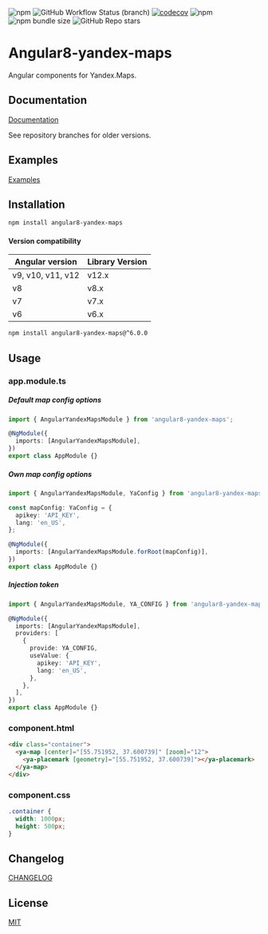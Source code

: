 ![npm](https://img.shields.io/npm/v/angular8-yandex-maps)
![GitHub Workflow Status (branch)](https://img.shields.io/github/workflow/status/ddubrava/angular8-yandex-maps/CI/master)
[![codecov](https://codecov.io/gh/ddubrava/angular8-yandex-maps/branch/master/graph/badge.svg?token=ZU50NBBBH6)](https://codecov.io/gh/ddubrava/angular8-yandex-maps)
![npm](https://img.shields.io/npm/dm/angular8-yandex-maps?color=blue)
![npm bundle size](https://img.shields.io/bundlephobia/min/angular8-yandex-maps)
![GitHub Repo stars](https://img.shields.io/github/stars/ddubrava/angular8-yandex-maps)

# Angular8-yandex-maps

Angular components for Yandex.Maps.

## Documentation

[Documentation](https://ddubrava.github.io/angular8-yandex-maps/)

See repository branches for older versions.

## Examples

[Examples](https://ddubrava.github.io/angular8-yandex-maps/additional-documentation/examples.html)

## Installation

```bash
npm install angular8-yandex-maps
```

#### Version compatibility

| Angular version   | Library Version |
| ----------------- | --------------- |
| v9, v10, v11, v12 | v12.x           |
| v8                | v8.x            |
| v7                | v7.x            |
| v6                | v6.x            |

```bash
npm install angular8-yandex-maps@^6.0.0
```

## Usage

### app.module.ts

##### Default map config options

```typescript
import { AngularYandexMapsModule } from 'angular8-yandex-maps';

@NgModule({
  imports: [AngularYandexMapsModule],
})
export class AppModule {}
```

##### Own map config options

```typescript
import { AngularYandexMapsModule, YaConfig } from 'angular8-yandex-maps';

const mapConfig: YaConfig = {
  apikey: 'API_KEY',
  lang: 'en_US',
};

@NgModule({
  imports: [AngularYandexMapsModule.forRoot(mapConfig)],
})
export class AppModule {}
```

##### Injection token

```typescript
import { AngularYandexMapsModule, YA_CONFIG } from 'angular8-yandex-maps';

@NgModule({
  imports: [AngularYandexMapsModule],
  providers: [
    {
      provide: YA_CONFIG,
      useValue: {
        apikey: 'API_KEY',
        lang: 'en_US',
      },
    },
  ],
})
export class AppModule {}
```

### component.html

```html
<div class="container">
  <ya-map [center]="[55.751952, 37.600739]" [zoom]="12">
    <ya-placemark [geometry]="[55.751952, 37.600739]"></ya-placemark>
  </ya-map>
</div>
```

### component.css

```css
.container {
  width: 1000px;
  height: 500px;
}
```

## Changelog

[CHANGELOG](https://github.com/ddubrava/angular8-yandex-maps/blob/master/CHANGELOG.md)

## License

[MIT](https://github.com/ddubrava/angular8-yandex-maps/blob/master/LICENSE.md)
